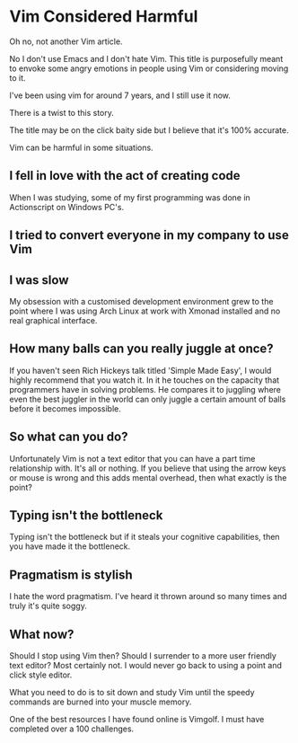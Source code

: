 # Vim Considered Harmful

Oh no, not another Vim article.

No I don't use Emacs and I don't hate Vim.
This title is purposefully meant to envoke some angry emotions in people using Vim or considering moving to it.

I've been using vim for around 7 years, and I still use it now.

There is a twist to this story.

The title may be on the click baity side but I believe that it's 100% accurate.

Vim can be harmful in some situations.

## I fell in love with the act of creating code
When I was studying, some of my first programming was done in Actionscript on Windows PC's.

## I tried to convert everyone in my company to use Vim

## I was slow
My obsession with a customised development environment grew to the point where I was using Arch Linux at work with Xmonad installed and no real
graphical interface.

## How many balls can you really juggle at once?
If you haven't seen Rich Hickeys talk titled 'Simple Made Easy', I would highly recommend that you watch it.
In it he touches on the capacity that programmers have in solving problems.  He compares it to juggling where even the best juggler in the world can
only juggle a certain amount of balls before it becomes impossible.

## So what can you do?
Unfortunately Vim is not a text editor that you can have a part time relationship with. It's all or nothing.  If you believe that using the arrow keys
or mouse is wrong and this adds mental overhead, then what exactly is the point?

## Typing isn't the bottleneck
Typing isn't the bottleneck but if it steals your cognitive capabilities, then you have made it the bottleneck.

## Pragmatism is stylish
I hate the word pragmatism.  I've heard it thrown around so many times and truly it's quite soggy.

## What now?
Should I stop using Vim then? Should I surrender to a more user friendly text editor?
Most certainly not.  I would never go back to using a point and click style editor.

What you need to do is to sit down and study Vim until the speedy commands are burned into your muscle memory.

One of the best resources I have found online is Vimgolf.  I must have completed over a 100 challenges.
